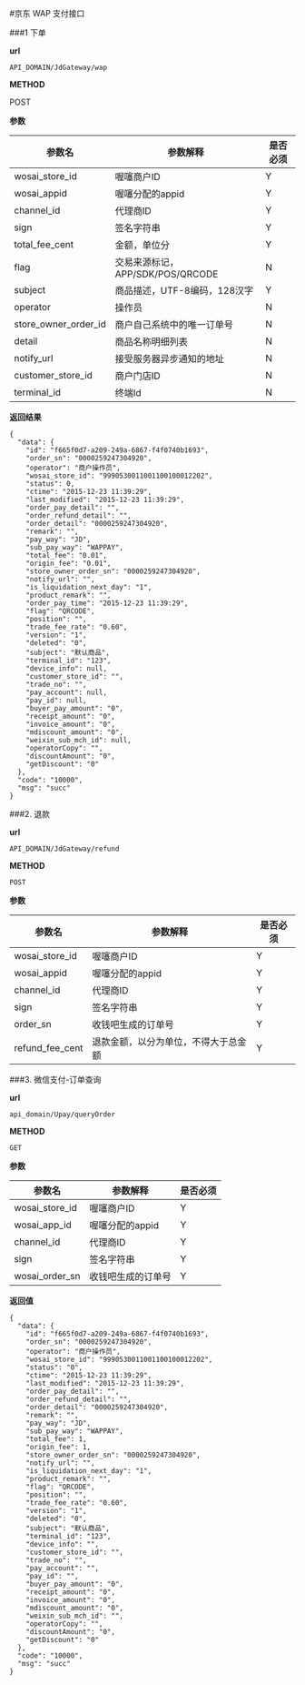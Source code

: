 #京东 WAP 支付接口


###1 下单

**url**

    API_DOMAIN/JdGateway/wap
    
**METHOD**

POST


**参数**

   参数名 | 参数解释 | 是否必须
------------ | ------------- | ------------
 wosai_store_id | 喔噻商户ID  |  Y
wosai_appid | 喔噻分配的appid  | Y
channel_id|代理商ID| Y
sign|签名字符串|Y
total_fee_cent|金额，单位分|Y
flag|交易来源标记，APP/SDK/POS/QRCODE|N
subject|商品描述，UTF-8编码，128汉字|Y
operator|操作员| N
store_owner_order_id| 商户自己系统中的唯一订单号| N
detail | 商品名称明细列表 | N
notify_url|接受服务器异步通知的地址|N
customer_store_id|商户门店ID|N
terminal_id|终端Id|N


**返回结果**

```
{
  "data": {
    "id": "f665f0d7-a209-249a-6867-f4f0740b1693",
    "order_sn": "0000259247304920",
    "operator": "商户操作员",
    "wosai_store_id": "9990530011001100100012202",
    "status": 0,
    "ctime": "2015-12-23 11:39:29",
    "last_modified": "2015-12-23 11:39:29",
    "order_pay_detail": "",
    "order_refund_detail": "",
    "order_detail": "0000259247304920",
    "remark": "",
    "pay_way": "JD",
    "sub_pay_way": "WAPPAY",
    "total_fee": "0.01",
    "origin_fee": "0.01",
    "store_owner_order_sn": "0000259247304920",
    "notify_url": "",
    "is_liquidation_next_day": "1",
    "product_remark": "",
    "order_pay_time": "2015-12-23 11:39:29",
    "flag": "QRCODE",
    "position": "",
    "trade_fee_rate": "0.60",
    "version": "1",
    "deleted": "0",
    "subject": "默认商品",
    "terminal_id": "123",
    "device_info": null,
    "customer_store_id": "",
    "trade_no": "",
    "pay_account": null,
    "pay_id": null,
    "buyer_pay_amount": "0",
    "receipt_amount": "0",
    "invoice_amount": "0",
    "mdiscount_amount": "0",
    "weixin_sub_mch_id": null,
    "operatorCopy": "",
    "discountAmount": "0",
    "getDiscount": "0"
  },
  "code": "10000",
  "msg": "succ"
}
```

###2. 退款
  
 **url**
  
    API_DOMAIN/JdGateway/refund
    
**METHOD**

	POST
 
 **参数**
 
   参数名 | 参数解释 | 是否必须
------------ | ------------- | ------------
 wosai_store_id | 喔噻商户ID  |  Y
wosai_appid | 喔噻分配的appid  | Y
channel_id|代理商ID| Y
 sign|签名字符串|Y
order_sn | 收钱吧生成的订单号  | Y
refund_fee_cent|退款金额，以分为单位，不得大于总金额|Y


###3. 微信支付-订单查询

**url**

    api_domain/Upay/queryOrder

    
**METHOD**

	GET   

**参数**

   参数名 | 参数解释 | 是否必须
------------ | ------------- | ------------
 wosai_store_id | 喔噻商户ID  |  Y
wosai_app_id | 喔噻分配的appid  | Y
channel_id|代理商ID| Y
 sign|签名字符串|Y
wosai_order_sn | 收钱吧生成的订单号  | Y

**返回值**

```
{
  "data": {
    "id": "f665f0d7-a209-249a-6867-f4f0740b1693",
    "order_sn": "0000259247304920",
    "operator": "商户操作员",
    "wosai_store_id": "9990530011001100100012202",
    "status": "0",
    "ctime": "2015-12-23 11:39:29",
    "last_modified": "2015-12-23 11:39:29",
    "order_pay_detail": "",
    "order_refund_detail": "",
    "order_detail": "0000259247304920",
    "remark": "",
    "pay_way": "JD",
    "sub_pay_way": "WAPPAY",
    "total_fee": 1,
    "origin_fee": 1,
    "store_owner_order_sn": "0000259247304920",
    "notify_url": "",
    "is_liquidation_next_day": "1",
    "product_remark": "",
    "flag": "QRCODE",
    "position": "",
    "trade_fee_rate": "0.60",
    "version": "1",
    "deleted": "0",
    "subject": "默认商品",
    "terminal_id": "123",
    "device_info": "",
    "customer_store_id": "",
    "trade_no": "",
    "pay_account": "",
    "pay_id": "",
    "buyer_pay_amount": "0",
    "receipt_amount": "0",
    "invoice_amount": "0",
    "mdiscount_amount": "0",
    "weixin_sub_mch_id": "",
    "operatorCopy": "",
    "discountAmount": "0",
    "getDiscount": "0"
  },
  "code": "10000",
  "msg": "succ"
}
```

